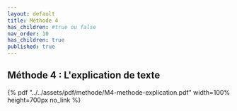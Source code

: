 ```yaml
---
layout: default
title: Méthode 4
has_children: #true ou false
nav_order: 10
has_children: true
published: true
---
```

## Méthode 4 : L'explication de texte

{% pdf "../../assets/pdf/methode/M4-methode-explication.pdf" width=100% height=700px no_link %}